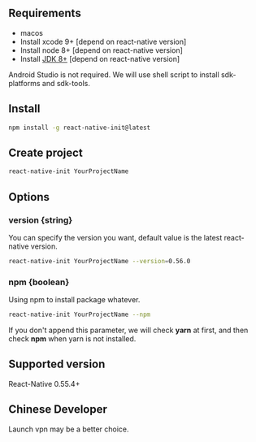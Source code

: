 ## Requirements

- macos
- Install xcode 9+ [depend on react-native version]
- Install node 8+ [depend on react-native version]
- Install [JDK 8+](http://www.oracle.com/technetwork/java/javase/downloads/jdk8-downloads-2133151.html)  [depend on react-native version]

Android Studio is not required. We will use shell script to install sdk-platforms and sdk-tools.

## Install

```bash
npm install -g react-native-init@latest
```
## Create project

```bash
react-native-init YourProjectName
```

## Options

### version {string}
You can specify the version you want, default value is the latest react-native version.
```bash
react-native-init YourProjectName --version=0.56.0
```

### npm {boolean}
Using npm to install package whatever.
```bash
react-native-init YourProjectName --npm
```
If you don't append this parameter, we will check **yarn** at first, and then check **npm** when yarn is not installed.

## Supported version
React-Native 0.55.4+

## Chinese Developer
Launch vpn may be a better choice.
